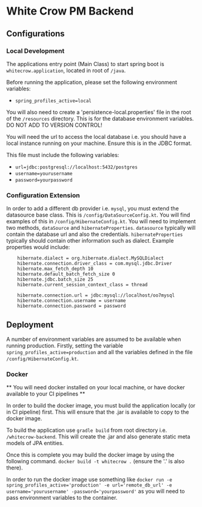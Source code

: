 # White Crow PM Backend



## Configurations

### Local Development
The applications entry point (Main Class) to start spring boot is `whitecrow.application`, located in root of `/java`.


Before running the application, please set the following environment variables:
* `spring_profiles_active=local`

You will also need to create a 'persistence-local.properties' file in the root of the `/resources` directory. This is 
for the database environment variables. DO NOT ADD TO VERSION CONTROL! 

You will need the url to access the local database i.e. you should have a local instance running on your machine. 
Ensure this is in the JDBC format.

This file must include the following variables:
* `url=jdbc:postgresql://localhost:5432/postgres`
* `username=yourusername`
* `password=yourpassword`


### Configuration Extension
In order to add a different db provider i.e. `mysql`, you must extend the datasource base class.
This is `/config/DataSourceConfig.kt`. You will find examples of this in `/config/HibernateConfig.kt`.
You will need to implement two methods, `dataSource` and `hibernateProperties`. `datasource` typically will
contain the database url and also the credentials. `hibernateProperties` typically should contain
other information such as dialect. Example properties would include:

```
    hibernate.dialect = org.hibernate.dialect.MySQLDialect
    hibernate.connection.driver_class = com.mysql.jdbc.Driver
    hibernate.max_fetch_depth 10
    hibernate.default_batch_fetch_size 0
    hibernate.jdbc.batch_size 25
    hibernate.current_session_context_class = thread
```
```
    hibernate.connection.url = jdbc:mysql://localhost/oo7mysql
    hibernate.connection.username = username
    hibernate.connection.password = password
```

## Deployment
A number of environment variables are assumed to be available when running production. Firstly, setting
the variable `spring_profiles_active=production` and all the variables defined in the file `/config/HibernateConfig.kt`.

### Docker
** You will need docker installed on your local machine, or have docker available to your CI pipelines **

In order to build the docker image, you must build the application locally (or in CI pipeline) first.
This will ensure that the .jar is available to copy to the docker image.

To build the application use `gradle build` from root directory i.e. `/whitecrow-backend`. This will create the .jar and also generate static
meta models of JPA entities.

Once this is complete you may build the docker image by using the following command.
`docker build -t whitecrow .` (ensure the '.' is also there).

In order to run the docker image use something like 
`docker run -e spring_profiles_active='production' -e url='remote_db_url' -e username='yourusername' -password='yourpassword'` as you will need 
to pass environment variables to the container.





